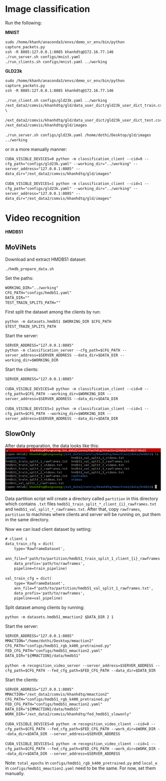 # Image classification 

Run the following:

**MNIST**

    sudo /home/khanh/anaconda3/envs/demo_sr_env/bin/python capture_packets.py
    ssh -R 8085:127.0.0.1:8085 khanhdtq@172.16.77.146
    ./run_server.sh configs/mnist.yaml
    ./run_clients.sh configs/mnist.yaml ../working

**GLD23k**

    sudo /home/khanh/anaconda3/envs/demo_sr_env/bin/python capture_packets.py
    ssh -R 8085:127.0.0.1:8085 khanhdtq@172.16.77.146

    ./run_client.sh configs/gld23k.yaml ../working /ext_data2/comvis/khanhdtq/gld/data_user_dict/gld23k_user_dict_train.csv \
        /ext_data2/comvis/khanhdtq/gld/data_user_dict/gld23k_user_dict_test.csv /ext_data2/comvis/khanhdtq/gld/images

    ./run_server.sh configs/gld23k.yaml /home/dothi/Desktop/gld/images ../working

or in a more manually manner:

    CUDA_VISIBLE_DEVICES=0 python -m classification_client --cid=0 --cfg_path="configs/gld23k.yaml" --working_dir="../working" --server_address="127.0.0.1:8085" --data_dir="/ext_data2/comvis/khanhdtq/gld/images"

    CUDA_VISIBLE_DEVICES=1 python -m classification_client --cid=1 --cfg_path="configs/gld23k.yaml" --working_dir="../working" --server_address="127.0.0.1:8085" --data_dir="/ext_data2/comvis/khanhdtq/gld/images"

# Video recognition

**HMDB51**

## MoViNets

Download and extract HMDB51 dataset:

    ./hmdb_prepare_data.sh

Set the paths:

    WORKING_DIR="../working"
    CFG_PATH="configs/hmdb51.yaml"
    DATA_DIR=""
    TEST_TRAIN_SPLITS_PATH=""

First split the dataset among the clients by run:
    
    python -m datasets.hmdb51 $WORKING_DIR $CFG_PATH $TEST_TRAIN_SPLITS_PATH

Start the server:

    SERVER_ADDRESS="127.0.0.1:8085"
    python -m classification_server --cfg_path=$CFG_PATH --server_address=$SERVER_ADDRESS --data_dir=$DATA_DIR --working_dir=$WORKING_DIR

Start the clients:

    SERVER_ADDRESS="127.0.0.1:8085"

    CUDA_VISIBLE_DEVICES=0 python -m classification_client --cid=0 --cfg_path=$CFG_PATH --working_dir=$WORKING_DIR --server_address=$SERVER_ADDRESS --data_dir=$DATA_DIR

    CUDA_VISIBLE_DEVICES=1 python -m classification_client --cid=1 --cfg_path=$CFG_PATH --working_dir=$WORKING_DIR --server_address=$SERVER_ADDRESS --data_dir=$DATA_DIR
    
## SlowOnly
After data preparation, the data looks like this:
![Alt text](images/hmdb51_data_prepare.png)

Data partition script will create a directory called `partition` in this directory which contains `.txt` files `hmdb51_train_split_*_client_{i}_rawframes.txt` and `hmdb51_val_split_*_rawframes.txt`. After that, copy `rawframes`, `partition` to machines where clients and server will be running on, put them in the same directory. 

Now we can load client dataset by setting:
```shell 
# client i 
data_train_cfg = dict(
    type='RawframeDataset',
    ann_file=f'path/to/partition/hmdb51_train_split_1_client_{i}_rawframes.txt',
    data_prefix='path/to/rawframes',
    pipeline=train_pipeline)

val_train_cfg = dict(
    type='RawframeDataset',
    ann_file=f'path/to/partition/hmdb51_val_split_1_rawframes.txt',
    data_prefix='path/to/rawframes',
    pipeline=val_pipeline)
```

Split dataset among clients by running:
```shell
python -m datasets.hmdb51_mmaction2 $DATA_DIR 2 1
```

Start the server:
```shell
SERVER_ADDRESS="127.0.0.1:8085"
MMACTION="/home/dothi/Desktop/mmaction2"
CFG_PATH="configs/hmdb51_rgb_k400_pretrained.py"
FED_CFG_PATH="configs/hmdb51_mmaction2.yaml"
DATA_DIR="${MMACTION}/data/hmdb51"

python -m recognition_video_server --server_address=$SERVER_ADDRESS --cfg_path=$CFG_PATH --fed_cfg_path=$FED_CFG_PATH --data_dir=$DATA_DIR
```

Start the clients:
```shell
SERVER_ADDRESS="127.0.0.1:8085"
MMACTION="/ext_data2/comvis/khanhdtq/mmaction2"
CFG_PATH="configs/hmdb51_rgb_k400_pretrained.py"
FED_CFG_PATH="configs/hmdb51_mmaction2.yaml"
DATA_DIR="${MMACTION}/data/hmdb51"
WORK_DIR="/ext_data2/comvis/khanhdtq/fed_hmdb51_slowonly"

CUDA_VISIBLE_DEVICES=0 python -m recognition_video_client --cid=0 --cfg_path=$CFG_PATH --fed_cfg_path=$FED_CFG_PATH --work_dir=$WORK_DIR --data_dir=$DATA_DIR --server_address=$SERVER_ADDRESS

CUDA_VISIBLE_DEVICES=1 python -m recognition_video_client --cid=1 --cfg_path=$CFG_PATH --fed_cfg_path=$FED_CFG_PATH --work_dir=$WORK_DIR --data_dir=$DATA_DIR --server_address=$SERVER_ADDRESS
```

Note: `total_epochs` in `configs/hmdb51_rgb_k400_pretrained.py` and `local_e` in `configs/hmdb51_mmaction2.yaml` need to be the same. For now, set them manually.